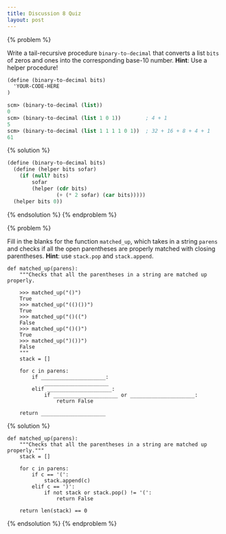 ```yaml
---
title: Discussion 8 Quiz
layout: post
---
```


{% problem %}

Write a tail-recursive procedure `binary-to-decimal` that converts a list `bits` of zeros and ones into the corresponding base-10 number. **Hint**: Use a helper procedure!

```scheme
(define (binary-to-decimal bits)
  'YOUR-CODE-HERE
)
```

```scheme
scm> (binary-to-decimal (list))
0
scm> (binary-to-decimal (list 1 0 1))        ; 4 + 1
5
scm> (binary-to-decimal (list 1 1 1 1 0 1))  ; 32 + 16 + 8 + 4 + 1
61
```

{% solution %}

```scheme
(define (binary-to-decimal bits)
  (define (helper bits sofar)
    (if (null? bits)
        sofar
        (helper (cdr bits)
                (+ (* 2 sofar) (car bits)))))
  (helper bits 0))
```

{% endsolution %}
{% endproblem %}



{% problem %}

Fill in the blanks for the function `matched_up`, which takes in a string `parens` and checks if all the open parentheses are properly matched with closing parentheses. **Hint**: use `stack.pop` and `stack.append`.

```python3
def matched_up(parens):
    """Checks that all the parentheses in a string are matched up properly.

    >>> matched_up("()")
    True
    >>> matched_up("(()())")
    True
    >>> matched_up("()((")
    False
    >>> matched_up("()()")
    True
    >>> matched_up(")())")
    False
    """
    stack = []

    for c in parens:
        if _____________________:
            _____________________
        elif _____________________:
            if _____________________ or _____________________:
                return False

    return _____________________
```

{% solution %}

```python3
def matched_up(parens):
    """Checks that all the parentheses in a string are matched up properly."""
    stack = []

    for c in parens:
        if c == '(':
            stack.append(c)
        elif c == ')':
            if not stack or stack.pop() != '(':
                return False

    return len(stack) == 0
```

{% endsolution %}
{% endproblem %}
